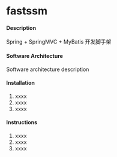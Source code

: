 # fastssm

#### Description
Spring + SpringMVC + MyBatis 开发脚手架

#### Software Architecture
Software architecture description

#### Installation

1. xxxx
2. xxxx
3. xxxx

#### Instructions

1. xxxx
2. xxxx
3. xxxx